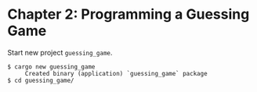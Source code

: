 # Chapter 2: Programming a Guessing Game

Start new project `guessing_game`.

```
$ cargo new guessing_game
     Created binary (application) `guessing_game` package
$ cd guessing_game/
```